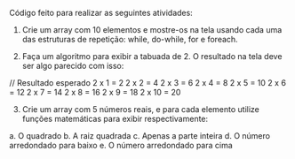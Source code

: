 Código feito para realizar as seguintes atividades:

1. Crie um array com 10 elementos e mostre-os na tela usando cada uma das estruturas de repetição: while, do-while, for e foreach.

2. Faça um algoritmo para exibir a tabuada de 2. O resultado na tela deve ser algo parecido com isso:

// Resultado esperado
2 x 1 = 2
2 x 2 = 4
2 x 3 = 6
2 x 4 = 8
2 x 5 = 10
2 x 6 = 12
2 x 7 = 14
2 x 8 = 16
2 x 9 = 18
2 x 10 = 20

3. Crie um array com 5 números reais, e para cada elemento utilize funções matemáticas para exibir respectivamente:

a. O quadrado
b. A raiz quadrada
c. Apenas a parte inteira
d. O número arredondado para baixo
e. O número arredondado para cima